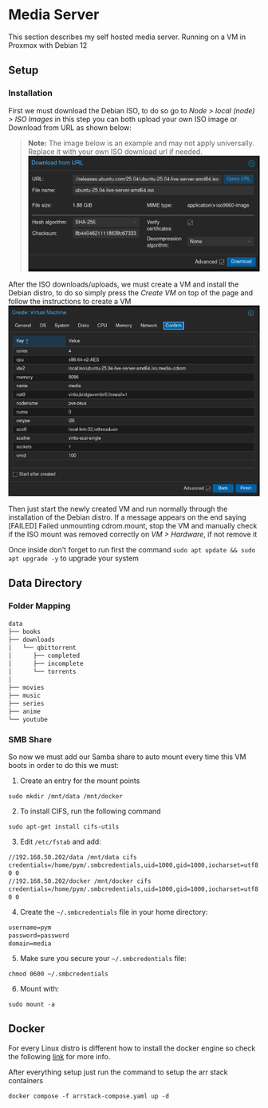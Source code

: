 # Media Server
This section describes my self hosted media server. Running on a VM in Proxmox with Debian 12

## Setup

### Installation

First we must download the Debian ISO, to do so go to _Node > local (node) > ISO Images_ in this step you can both upload your own ISO image or Download from URL as shown below:

> **Note:** The image below is an example and may not apply universally. Replace it with your own ISO download url if needed.
![](https://github.com/mateuspim/homelab/blob/main/media/assets/proxmox_download_iso.png?raw=true)

After the ISO downloads/uploads, we must create a VM and install the Debian distro, to do so simply press the _Create VM_ on top of the page and follow the instructions to create a VM
![](https://github.com/mateuspim/homelab/blob/main/media/assets/proxmox_create_vm.png?raw=true)

Then just start the newly created VM and run normally through the installation of the Debian distro. If a message appears on the end saying [FAILED] Failed unmounting cdrom.mount, stop the VM and manually check if the ISO mount was removed correctly on _VM > Hardware_, if not remove it

Once inside don't forget to run first the command `sudo apt update && sudo apt upgrade -y` to upgrade your system

## Data Directory

### Folder Mapping
```
data
├── books
├── downloads
│   └── qbittorrent
│      ├── completed
│      ├── incomplete
│      └── torrents
│   
├── movies
├── music
├── series
├── anime
└── youtube
```
### SMB Share
So now we must add our Samba share to auto mount every time this VM boots in order to do this we must:

1. Create an entry for the mount points
```
sudo mkdir /mnt/data /mnt/docker
```

2. To install CIFS, run the following command 
```
sudo apt-get install cifs-utils
```

3. Edit ```/etc/fstab``` and add: 
```
//192.168.50.202/data /mnt/data cifs credentials=/home/pym/.smbcredentials,uid=1000,gid=1000,iocharset=utf8 0 0
//192.168.50.202/docker /mnt/docker cifs credentials=/home/pym/.smbcredentials,uid=1000,gid=1000,iocharset=utf8 0 0
```

4. Create the ```~/.smbcredentials``` file in your home directory:
```
username=pym
password=password
domain=media
```

5. Make sure you secure your ```~/.smbcredentials``` file:
```
chmod 0600 ~/.smbcredentials
```

6. Mount with:
```
sudo mount -a
```

## Docker

For every Linux distro is different how to install the docker engine so check the following [link](https://docs.docker.com/engine/install/) for more info.

After everything setup just run the command to setup the arr stack containers

```
docker compose -f arrstack-compose.yaml up -d
```